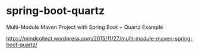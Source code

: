 # spring-boot-quartz
Multi-Module Maven Project with Spring Boot + Quartz Example

https://mindcollect.wordpress.com/2015/11/27/multi-module-maven-spring-boot-quartz/

